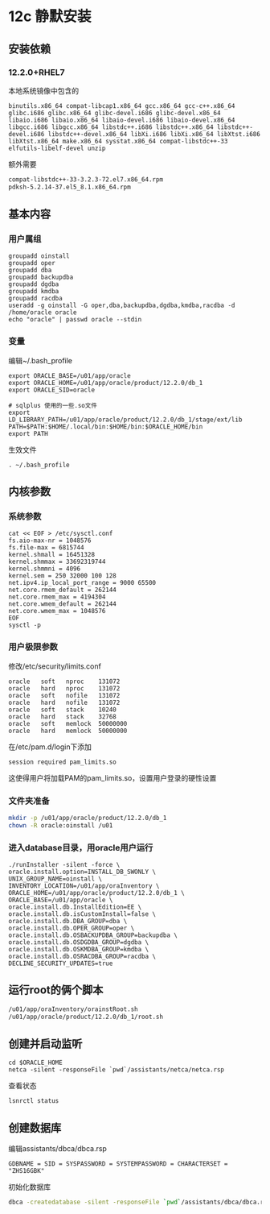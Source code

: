 # 12c 静默安装

##  安装依赖

### 12.2.0+RHEL7

本地系统镜像中包含的

```
binutils.x86_64 compat-libcap1.x86_64 gcc.x86_64 gcc-c++.x86_64 glibc.i686 glibc.x86_64 glibc-devel.i686 glibc-devel.x86_64 libaio.i686 libaio.x86_64 libaio-devel.i686 libaio-devel.x86_64 libgcc.i686 libgcc.x86_64 libstdc++.i686 libstdc++.x86_64 libstdc++-devel.i686 libstdc++-devel.x86_64 libXi.i686 libXi.x86_64 libXtst.i686 libXtst.x86_64 make.x86_64 sysstat.x86_64 compat-libstdc++-33 elfutils-libelf-devel unzip
```

额外需要

```bash
compat-libstdc++-33-3.2.3-72.el7.x86_64.rpm
pdksh-5.2.14-37.el5_8.1.x86_64.rpm
```

## 基本内容

### 用户属组

```shell
groupadd oinstall
groupadd oper
groupadd dba
groupadd backupdba
groupadd dgdba
groupadd kmdba
groupadd racdba
useradd -g oinstall -G oper,dba,backupdba,dgdba,kmdba,racdba -d /home/oracle oracle
echo "oracle" | passwd oracle --stdin

```

### 变量

编辑~/.bash_profile

```shell
export ORACLE_BASE=/u01/app/oracle
export ORACLE_HOME=/u01/app/oracle/product/12.2.0/db_1
export ORACLE_SID=oracle

# sqlplus 使用的一些.so文件
export LD_LIBRARY_PATH=/u01/app/oracle/product/12.2.0/db_1/stage/ext/lib
PATH=$PATH:$HOME/.local/bin:$HOME/bin:$ORACLE_HOME/bin
export PATH
```

生效文件

```
. ~/.bash_profile
```

## 内核参数

### 系统参数



```shell
cat << EOF > /etc/sysctl.conf 
fs.aio-max-nr = 1048576
fs.file-max = 6815744
kernel.shmall = 16451328
kernel.shmmax = 33692319744
kernel.shmmni = 4096
kernel.sem = 250 32000 100 128
net.ipv4.ip_local_port_range = 9000 65500
net.core.rmem_default = 262144
net.core.rmem_max = 4194304
net.core.wmem_default = 262144
net.core.wmem_max = 1048576
EOF
sysctl -p

```

### 用户极限参数

修改/etc/security/limits.conf

```shell
oracle   soft   nproc    131072
oracle   hard   nproc    131072
oracle   soft   nofile   131072
oracle   hard   nofile   131072 
oracle   soft   stack    10240
oracle   hard   stack    32768
oracle   soft   memlock  50000000
oracle   hard   memlock  50000000
```

在/etc/pam.d/login下添加

```
session required pam_limits.so
```

这使得用户将加载PAM的pam_limits.so，设置用户登录的硬性设置

### 文件夹准备

```bash
mkdir -p /u01/app/oracle/product/12.2.0/db_1
chown -R oracle:oinstall /u01

```

### 进入database目录，用oracle用户运行

```shell
./runInstaller -silent -force \
oracle.install.option=INSTALL_DB_SWONLY \
UNIX_GROUP_NAME=oinstall \
INVENTORY_LOCATION=/u01/app/oraInventory \
ORACLE_HOME=/u01/app/oracle/product/12.2.0/db_1 \
ORACLE_BASE=/u01/app/oracle \
oracle.install.db.InstallEdition=EE \
oracle.install.db.isCustomInstall=false \
oracle.install.db.DBA_GROUP=dba \
oracle.install.db.OPER_GROUP=oper \
oracle.install.db.OSBACKUPDBA_GROUP=backupdba \
oracle.install.db.OSDGDBA_GROUP=dgdba \
oracle.install.db.OSKMDBA_GROUP=kmdba \
oracle.install.db.OSRACDBA_GROUP=racdba \
DECLINE_SECURITY_UPDATES=true

```

## 运行root的俩个脚本

```bash
/u01/app/oraInventory/orainstRoot.sh
/u01/app/oracle/product/12.2.0/db_1/root.sh
```

## 创建并启动监听

```shell
cd $ORACLE_HOME
netca -silent -responseFile `pwd`/assistants/netca/netca.rsp
```

查看状态

```
lsnrctl status
```

## 创建数据库

编辑assistants/dbca/dbca.rsp

```
GDBNAME = SID = SYSPASSWORD = SYSTEMPASSWORD = CHARACTERSET = "ZHS16GBK"
```

初始化数据库

```bash
dbca -createdatabase -silent -responseFile `pwd`/assistants/dbca/dbca.rsp
```

